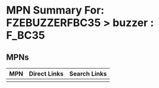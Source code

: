 



# MPN Summary For: FZEBUZZERFBC35 > buzzer : F_BC35

## MPNs
  

|MPN|Direct Links|Search Links|
| :--- | :--- | :--- |
||||
